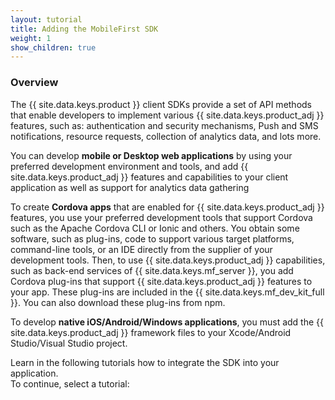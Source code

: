 ```yaml
---
layout: tutorial
title: Adding the MobileFirst SDK
weight: 1
show_children: true
---
```

<!-- NLS_CHARSET=UTF-8 -->
### Overview
The {{ site.data.keys.product }} client SDKs provide a set of API methods that enable developers to implement various {{ site.data.keys.product_adj }} features, such as: authentication and security mechanisms, Push and SMS notifications, resource requests, collection of analytics data, and lots more.

You can develop **mobile or Desktop web applications** by using your preferred development environment and tools, and add {{ site.data.keys.product_adj }} features and capabilities to your client application as well as support for analytics data gathering

To create **Cordova apps** that are enabled for {{ site.data.keys.product_adj }} features, you use your preferred development tools that support Cordova such as the Apache Cordova CLI or Ionic and others. You obtain some software, such as plug-ins, code to support various target platforms, command-line tools, or an IDE directly from the supplier of your development tools. Then, to use {{ site.data.keys.product_adj }} capabilities, such as back-end services of {{ site.data.keys.mf_server }}, you add Cordova plug-ins that support {{ site.data.keys.product_adj }} features to your app. These plug-ins are included in the {{ site.data.keys.mf_dev_kit_full }}. You can also download these plug-ins from npm.

To develop **native iOS/Android/Windows applications**, you must add the {{ site.data.keys.product_adj }} framework files to your Xcode/Android Studio/Visual Studio project.

Learn in the following tutorials how to integrate the SDK into your application.  
To continue, select a tutorial:

